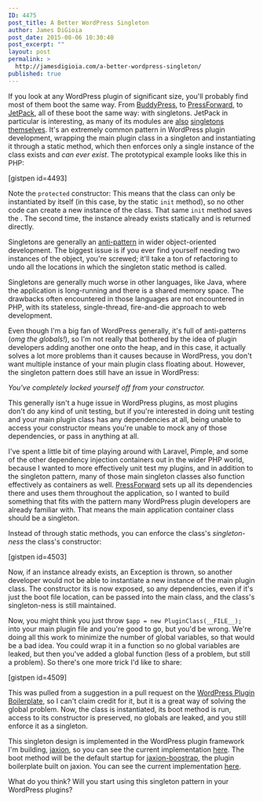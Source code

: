 ```yaml
---
ID: 4475
post_title: A Better WordPress Singleton
author: James DiGioia
post_date: 2015-08-06 10:30:40
post_excerpt: ""
layout: post
permalink: >
  http://jamesdigioia.com/a-better-wordpress-singleton/
published: true
---
```

If you look at any WordPress plugin of significant size, you'll probably find most of them boot the same way. From [BuddyPress][1], to [PressForward][2], to [JetPack][3], all of these boot the same way: with singletons. JetPack in particular is interesting, as many of its modules are [also][4] [singletons][5] [themselves][6]. It's an extremely common pattern in WordPress plugin development, wrapping the main plugin class in a singleton and instantiating it through a static method, which then enforces only a single instance of the class exists and *can ever exist*. The prototypical example looks like this in PHP:

[gistpen id=4493]

Note the `protected` constructor: This means that the class can only be instantiated by itself (in this case, by the static `init` method), so no other code can create a new instance of the class. That same `init` method saves the . The second time, the instance already exists statically and is returned directly.

Singletons are generally an [anti-pattern][7] in wider object-oriented development. The biggest issue is if you ever find yourself needing two instances of the object, you're screwed; it'll take a ton of refactoring to undo all the locations in which the singleton static method is called.

Singletons are generally much worse in other languages, like Java, where the application is long-running and there is a shared memory space. The drawbacks often encountered in those languages are not encountered in PHP, with its stateless, single-thread, fire-and-die approach to web development.

Even though I'm a big fan of WordPress generally, it's full of anti-patterns (*omg the globals!*), so I'm not really that bothered by the idea of plugin developers adding another one onto the heap, and in this case, it actually solves a lot more problems than it causes because in WordPress, you don't want multiple instance of your main plugin class floating about. However, the singleton pattern does still have an issue in WordPress:

*You've completely locked yourself off from your constructor.*

This generally isn't a huge issue in WordPress plugins, as most plugins don't do any kind of unit testing, but if you're interested in doing unit testing and your main plugin class has any dependencies at all, being unable to access your constructor means you're unable to mock any of those dependencies, or pass in anything at all.

I've spent a little bit of time playing around with Laravel, Pimple, and some of the other dependency injection containers out in the wider PHP world, because I wanted to more effectively unit test my plugins, and in addition to the singleton pattern, many of those main singleton classes also function effectively as containers as well. [PressForward][8] sets up all its dependencies there and uses them throughout the application, so I wanted to build something that fits with the pattern many WordPress plugin developers are already familiar with. That means the main application container class should be a singleton.

Instead of through static methods, you can enforce the class's *singleton-ness* the class's constructor:

[gistpen id=4503]

Now, if an instance already exists, an Exception is thrown, so another developer would not be able to instantiate a new instance of the main plugin class. The constructor its is now exposed, so any dependencies, even if it's just the boot file location, can be passed into the main class, and the class's singleton-ness is still maintained.

Now, you might think you just throw `$app = new PluginClass(__FILE__);` into your main plugin file and you're good to go, but you'd be wrong. We're doing all this work to minimize the number of global variables, so that would be a bad idea. You could wrap it in a function so no global variables are leaked, but then you've added a global function (less of a problem, but still a problem). So there's one more trick I'd like to share:

[gistpen id=4509]

This was pulled from a suggestion in a pull request on the [WordPress Plugin Boilerplate][9], so I can't claim credit for it, but it is a great way of solving the global problem. Now, the class is instantiated, its boot method is run, access to its constructor is preserved, no globals are leaked, and you still enforce it as a singleton.

This singleton design is implemented in the WordPress plugin framework I'm building, [jaxion][10], so you can see the current implementation [here][11]. The boot method will be the default startup for [jaxion-boostrap][12], the plugin boilerplate built on jaxion. You can see the current implementation [here][12].

What do you think? Will you start using this singleton pattern in your WordPress plugins?

 [1]: https://github.com/buddypress/BuddyPress/blob/master/src/bp-loader.php#L134-L153
 [2]: https://github.com/PressForward/pressforward/blob/master/pressforward.php#L54-L62
 [3]: https://github.com/Automattic/jetpack/blob/master/class.jetpack.php#L291-L307
 [4]: https://github.com/Automattic/jetpack/blob/master/modules/markdown/easy-markdown.php#L54-L58
 [5]: https://github.com/Automattic/jetpack/blob/master/class.jetpack-admin.php#L17-L22
 [6]: https://github.com/Automattic/jetpack/blob/master/modules/custom-post-types/portfolios.php#L21-L29
 [7]: http://stackoverflow.com/questions/12755539/why-is-singleton-considered-an-anti-pattern
 [8]: https://github.com/PressForward/pressforward/blob/master/pressforward.php#L77-L91
 [9]: https://github.com/DevinVinson/WordPress-Plugin-Boilerplate/pull/321
 [10]: https://github.com/intraxia/jaxion
 [11]: https://github.com/intraxia/jaxion/blob/master/src/Core/Application.php
 [12]: https://github.com/intraxia/jaxion-bootstrap/blob/master/plugin-name.php#L34-L38